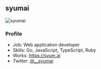 ## syumai

![syumai](https://syum-ai.syumai.workers.dev/image/random?type=svg)

<!-- This URL is broken because of DNS issue: ![syumai](https://syum.ai/image/random?type=svg) -->

### Profile

- Job: Web application developer
- Skills: Go, JavaScript, TypeScript, Ruby
- Works: https://syum.ai
- Twitter: [@\_\_syumai](https://twitter.com/__syumai)
